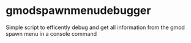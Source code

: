 # gmodspawnmenudebugger
Simple script to efficently debug and get all information from the gmod spawn menu in a console command
